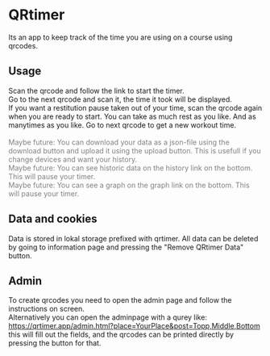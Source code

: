 # QRtimer
Its an app to keep track of the time you are using on a course using qrcodes.

## Usage
Scan the qrcode and follow the link to start the timer.<br>
Go to the next qrcode and scan it, the time it took will be displayed. <br>
If you want a restitution pause taken out of your time, scan the qrcode again when you are ready to start. You can take as much rest as you like. And as manytimes as you like. Go to next qrcode to get a new workout time.
<br>
<span style="color: Gray;">
<br>Maybe future: You can download your data as a json-file using the download button and upload it using the upload button. This is usefull if you change devices and want your history.
<br>Maybe future: You can see historic data on the history link on the bottom. This will pause your timer.
<br>Maybe future: You can see a graph on the graph link on the bottom. This will pause your timer.</span>


## Data and cookies
Data is stored in lokal storage prefixed with qrtimer. All data can be deleted by going to information page and pressing the "Remove QRtimer Data" button.

## Admin
To create qrcodes you need to open the admin page and follow the instructions on screen.<br> Alternatively you can open the adminpage with a qurey like:<br> 
https://qrtimer.app/admin.html?place=YourPlace&post=Topp,Middle,Bottom  <br> 
this will fill out the fields, and the qrcodes can be printed directly by pressing the button for that. 